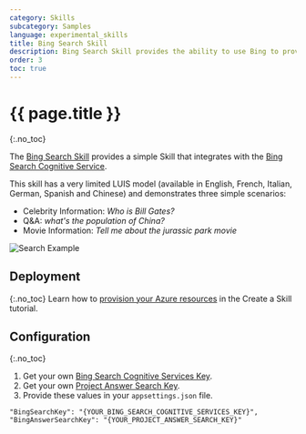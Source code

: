 ```yaml
---
category: Skills
subcategory: Samples
language: experimental_skills
title: Bing Search Skill
description: Bing Search Skill provides the ability to use Bing to provide answers to common search questions.
order: 3
toc: true
---
```


# {{ page.title }}
{:.no_toc}

The [Bing Search Skill]({{site.repo}}/tree/master/skills/csharp/experimental/bingsearchskill) provides a simple Skill that integrates with the [Bing Search Cognitive Service](https://azure.microsoft.com/en-us/services/cognitive-services/bing-web-search-api/).

This skill has a very limited LUIS model (available in English, French, Italian, German, Spanish and Chinese) and demonstrates three simple scenarios:

- Celebrity Information: *Who is Bill Gates?*
- Q&A: *what's the population of China?*
- Movie Information: *Tell me about the jurassic park movie*

![Search Example]({{site.baseurl}}/assets/images/skills-experimental-bingsearch.png)

## Deployment
{:.no_toc}
Learn how to [provision your Azure resources]({{site.baseurl}}/skills/tutorials/create-skill/csharp/4-provision-your-azure-resources/) in the Create a Skill tutorial.

## Configuration
{:.no_toc}

1. Get your own [Bing Search Cognitive Services Key](https://azure.microsoft.com/en-us/services/cognitive-services/bing-web-search-api/).
1. Get your own [Project Answer Search Key](https://labs.cognitive.microsoft.com/en-us/project-answer-search).
1. Provide these values in your `appsettings.json` file.

```
"BingSearchKey": "{YOUR_BING_SEARCH_COGNITIVE_SERVICES_KEY}",
"BingAnswerSearchKey": "{YOUR_PROJECT_ANSWER_SEARCH_KEY}"
```
